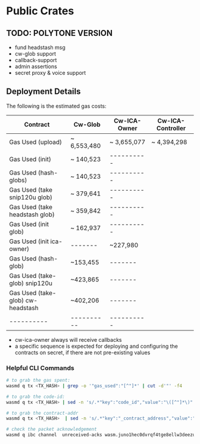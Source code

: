 # Public Crates

## TODO: POLYTONE VERSION
- fund headstash msg
- cw-glob support 
- callback-support 
- admin assertions
- secret proxy & voice support


## Deployment Details
The following is the estimated gas costs:

| Contract   | Cw-Glob | Cw-ICA-Owner | Cw-ICA-Controller |
|------------|----------|----------|----------|
| Gas Used (upload) |  ~ 6,553,480  |  ~ 3,655,077 |~ 4,394,298 |
| Gas Used (init)   |  ~ 140,523 |----------| |
| Gas Used (hash-globs) |  ~ 140,523 |----------| |
| Gas Used (take snip120u glob) |  ~ 379,641 |----------| |
| Gas Used (take headstash glob) |  ~ 359,842 |----------| |
| Gas Used (init glob) |  ~ 162,937 |----------| |
| Gas Used (init ica-owner) | ------- | ~227,980 |
| Gas Used (hash-glob) | ~153,455  | ------- |
| Gas Used (take-glob) snip120u | ~423,865  | ------- |
| Gas Used (take-glob)  cw-headstash | ~402,206  | ------- |
|----------|----------|----------| |

- cw-ica-owner always will receive callbacks
- a specific sequence is expected for deploying and configuring the contracts on secret, if there are not pre-existing values 


### Helpful CLI Commands 
```sh
# to grab the gas spent:
wasmd q tx <TX_HASH> | grep -o '"gas_used":"[^"]*' | cut -d'"' -f4
```

```sh
# to grab the code-id:
wasmd q tx <TX_HASH> | sed -n 's/.*"key":"code_id","value":"\([^"]*\)".*/\1/p' 
```

```sh
# to grab the contract-addr 
wasmd q tx <TX_HASH>  | sed -n 's/.*"key":"_contract_address","value":"\([^"]*\)".*/\1/p' 
```

```sh
# check the packet acknowledgement 
wasmd q ibc channel  unreceived-acks wasm.juno1hec0dvrqf4tge8ellw3deezuc0zq8kgpea8r70ndgk8wxvaxdrys72pqy0 channel-625 --sequences=1 
```